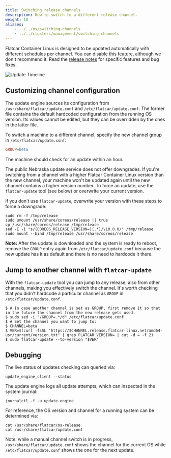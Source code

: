 ```yaml
---
title: Switching release channels
description: How to switch to a different release channel.
weight: 10
aliases:
    - ../../os/switching-channels
    - ../../clusters/management/switching-channels
---
```


Flatcar Container Linux is designed to be updated automatically with different schedules per channel. You can [disable this feature](update-strategies), although we don't recommend it. Read the [release notes](https://flatcar-linux.org/releases) for specific features and bug fixes.

![Update Timeline](../../img/update-timeline.png)

## Customizing channel configuration

The update engine sources its configuration from `/usr/share/flatcar/update.conf` and `/etc/flatcar/update.conf`.
The former file contains the default hardcoded configuration from the running OS version. Its values cannot be edited, but they can be overridden by the ones in the latter file.

To switch a machine to a different channel, specify the new channel group in `/etc/flatcar/update.conf`:

```ini
GROUP=beta
```

The machine should check for an update within an hour.

The public Nebraska update service does not offer downgrades.
If you're switching from a channel with a higher Flatcar Container Linux version than the new channel, your machine won't be updated again until the new channel contains a higher version number.
To force an update, use the `flatcar-update` tool (see below) or overwrite your current version.

If you don't use `flatcar-update`, overwrite your version with these steps to force a downgrade:

```shell
sudo rm -f /tmp/release
sudo umount /usr/share/coreos/release || true
cp /usr/share/coreos/release /tmp/release
sed -E -i "s/(COREOS_RELEASE_VERSION=)(.*)/\10.0.0/" /tmp/release
sudo mount --bind /tmp/release /usr/share/coreos/release
```

**Note:** After the update is downloaded and the system is ready to reboot, remove the `GROUP` entry again from `/etc/flatcar/update.conf` because the new update has it as default and there is no need to hardcode it there.

## Jump to another channel with `flatcar-update`

With the `flatcar-update` tool you can jump to any release, also from other channels, making you effectively switch the channel. It's worth checking that you didn't hardcode a particular channel as `GROUP` in `/etc/flatcar/update.conf`.

```shell
$ # In case another channel is set as GROUP, first remove it so that in the future the channel from the new release gets used:
$ sudo sed -i "/GROUP=.*/d" /etc/flatcar/update.conf
$ # Set the channel you want to jump to:
$ CHANNEL=beta
$ VER=$(curl -fsSL "https://$CHANNEL.release.flatcar-linux.net/amd64-usr/current/version.txt" | grep FLATCAR_VERSION= | cut -d = -f 2)
$ sudo flatcar-update --to-version "$VER"
```

## Debugging

The live status of updates checking can queried via:

```shell
update_engine_client --status
```

The update engine logs all update attempts, which can inspected in the system journal:

```shell
journalctl -f -u update-engine
```

For reference, the OS version and channel for a running system can be determined via:

```shell
cat /usr/share/flatcar/os-release
cat /usr/share/flatcar/update.conf
```

Note: while a manual channel switch is in progress, `/usr/share/flatcar/update.conf` shows the channel for the current OS while `/etc/flatcar/update.conf` shows the one for the next update.
